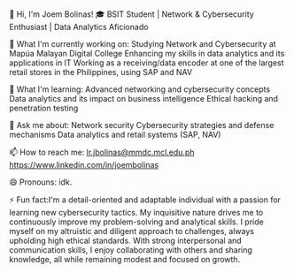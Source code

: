 👋 Hi, I'm Joem Bolinas!
🎓 BSIT Student | Network & Cybersecurity Enthusiast | Data Analytics Aficionado

🔭 What I'm currently working on:
Studying Network and Cybersecurity at Mapúa Malayan Digital College
Enhancing my skills in data analytics and its applications in IT
Working as a receiving/data encoder at one of the largest retail stores in the Philippines, using SAP and NAV

🌱 What I'm learning:
Advanced networking and cybersecurity concepts
Data analytics and its impact on business intelligence
Ethical hacking and penetration testing

💬 Ask me about:
Network security
Cybersecurity strategies and defense mechanisms
Data analytics and retail systems (SAP, NAV)

📫 How to reach me:
lr.jbolinas@mmdc.mcl.edu.ph 
https://www.linkedin.com/in/joembolinas

😄 Pronouns: idk.

⚡ Fun fact:I'm a detail-oriented and adaptable individual 
with a passion for learning new cybersecurity tactics. 
My inquisitive nature drives me to continuously improve 
my problem-solving and analytical skills. 
I pride myself on my altruistic and diligent approach 
to challenges, always upholding high ethical standards. 
With strong interpersonal and communication skills, 
I enjoy collaborating with others and sharing knowledge, 
all while remaining modest and focused on growth.

<!---
lrjoem/lrjoem is a ✨ special ✨ repository because its `README.md` (this file) appears on your GitHub profile.
You can click the Preview link to take a look at your changes.
--->
